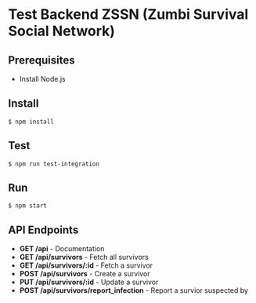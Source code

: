 # Test Backend ZSSN (Zumbi Survival Social Network)

## Prerequisites
- Install Node.js

## Install
`$ npm install`

## Test
`$ npm run test-integration`

## Run
`$ npm start`

## API Endpoints
- __GET /api__ - Documentation
- __GET /api/survivors__ - Fetch all survivors
- __GET /api/survivors/:id__ - Fetch a survivor
- __POST /api/survivors__ - Create a survivor
- __PUT /api/survivors/:id__ - Update a survivor
- __POST /api/survivors/report_infection__ - Report a survior suspected by 
